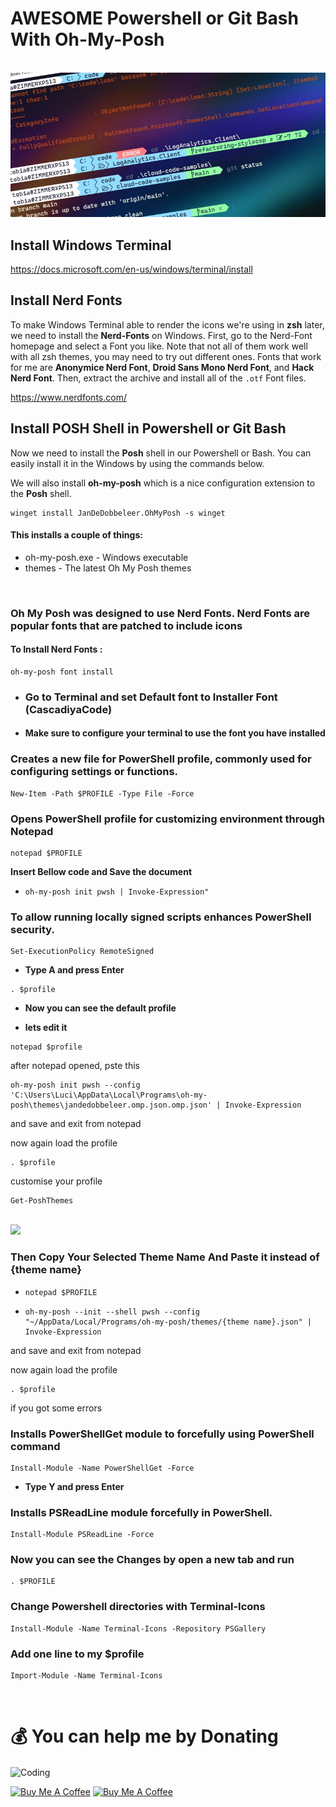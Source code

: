# AWESOME Powershell or Git Bash With Oh-My-Posh
<br>

<img src="./Resources/title.webp">

## Install Windows Terminal

https://docs.microsoft.com/en-us/windows/terminal/install
<br>

## Install Nerd Fonts

To make Windows Terminal able to render the icons we're using in **zsh** later, we need to install the **Nerd-Fonts** on Windows. First, go to the Nerd-Font homepage and select a Font you like. Note that not all of them work well with all zsh themes, you may need to try out different ones. Fonts that work for me are **Anonymice Nerd Font**, **Droid Sans Mono Nerd Font**, and **Hack Nerd Font**. Then, extract the archive and install all of the `.otf` Font files.

https://www.nerdfonts.com/
<br>
## Install POSH Shell in Powershell or Git Bash

Now we need to install the **Posh** shell in our Powershell or Bash. You can easily install it in the Windows by using the commands below.

We will also install **oh-my-posh** which is a nice configuration extension to the **Posh** shell. <br>

```
winget install JanDeDobbeleer.OhMyPosh -s winget
```
#### This installs a couple of things:

- oh-my-posh.exe - Windows executable
- themes - The latest Oh My Posh themes

<br>

### Oh My Posh was designed to use Nerd Fonts. Nerd Fonts are popular fonts that are patched to include icons

#### To Install Nerd Fonts :

```
oh-my-posh font install 
```
- ### Go to Terminal and set Default font to Installer Font (CascadiyaCode)
- #### Make sure to configure your terminal to use the font you have installed


### Creates a new file for PowerShell profile, commonly used for configuring settings or functions.

```
New-Item -Path $PROFILE -Type File -Force
```

### Opens PowerShell profile for customizing environment through Notepad

```
notepad $PROFILE
```
**Insert Bellow code and Save the document**

- ```
  oh-my-posh init pwsh | Invoke-Expression"
  ```
### To allow running locally signed scripts enhances PowerShell security.

```
Set-ExecutionPolicy RemoteSigned
```
- **Type A and press Enter**

```
. $profile
```
- **Now you can see the default profile**

- **lets edit it**

```
notepad $profile
```

after notepad opened, pste this

```
oh-my-posh init pwsh --config 'C:\Users\Luci\AppData\Local\Programs\oh-my-posh\themes\jandedobbeleer.omp.json.omp.json' | Invoke-Expression

```

and save and exit from notepad

now again load the profile

```
. $profile
```

customise your profile

```
Get-PoshThemes
```
<br/>

<img src="./Resources/themes.webp">

### Then Copy Your Selected Theme Name And Paste it instead of  {theme name}

-  ```
   notepad $PROFILE
   ```

- ```
  oh-my-posh --init --shell pwsh --config "~/AppData/Local/Programs/oh-my-posh/themes/{theme name}.json" | Invoke-Expression
   ```

and save and exit from notepad

now again load the profile

```
. $profile
```

if you got some errors 

### Installs PowerShellGet module to forcefully using PowerShell command

```
Install-Module -Name PowerShellGet -Force
```
- **Type Y and press Enter**

### Installs PSReadLine module forcefully in PowerShell.

```
Install-Module PSReadLine -Force
```

### Now you can see the Changes by open a new tab and run

```
. $PROFILE
```


### Change Powershell directories with Terminal-Icons

```
Install-Module -Name Terminal-Icons -Repository PSGallery
```
### Add one line to my $profile

```
Import-Module -Name Terminal-Icons
```

<br/>

# 💰 You can help me by Donating
<img align="center" alt="Coding" width="400" src="https://github.com/pasinduljay/pasinduljay/blob/main/Resources/user2.gif">

<a href="https://buymeacoffee.com/pasinduljay" target="_blank"><img src="https://cdn.buymeacoffee.com/buttons/v2/default-yellow.png" alt="Buy Me A Coffee" height="50px" ></a>
<a href="https://paypal.me/980822" target="_blank"><img src="https://img.shields.io/badge/PayPal-00457C?style=for-the-badge&logo=paypal&logoColor=white" alt="Buy Me A Coffee" height="50px" >
<br><br>

